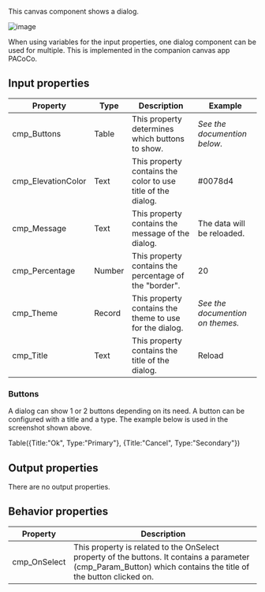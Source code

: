 This canvas component shows a dialog.

![image](https://user-images.githubusercontent.com/35654198/197049801-26e700d7-70c2-4742-b8f2-993083c4ab5c.png)

When using variables for the input properties, one dialog component can be used for multiple. This is implemented in the companion canvas app PACoCo.

## **Input properties**

| Property | Type | Description | Example |
| - | - | - | - |
| cmp_Buttons | Table | This property determines which buttons to show. | *See the documention below.*
| cmp_ElevationColor | Text | This property contains the color to use title of the dialog. | #0078d4
| cmp_Message | Text | This property contains the message of the dialog. | The data will be reloaded.
| cmp_Percentage | Number | This property contains the percentage of the "border". | 20
| cmp_Theme | Record | This property contains the theme to use for the dialog. | *See the documention on themes.*
| cmp_Title | Text | This property contains the title of the dialog. | Reload

### Buttons
A dialog can show 1 or 2 buttons depending on its need. A button can be configured with a title and a type. The example below is used in the screenshot shown above.

Table({Title:"Ok", Type:"Primary"}, {Title:"Cancel", Type:"Secondary"})

## **Output properties**

There are no output properties.

## **Behavior properties**

| Property | Description |
| - | - |
| cmp_OnSelect | This property is related to the OnSelect property of the buttons. It contains a parameter (cmp_Param_Button) which contains the title of the button clicked on. |
